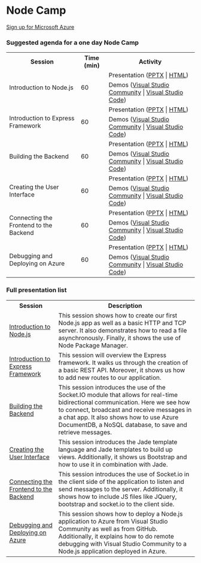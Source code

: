 ﻿<html lang="en">
<head>
  <meta charset="utf-8">
  <meta http-equiv="X-UA-Compatible" content="IE=edge">
  <meta name="viewport" content="width=device-width, initial-scale=1">
  <title>AzureReadiness: Node Camp</title>
  <link rel="stylesheet" href="style.css">
</head>
<body>
  <div class="container">
    <div class="jumbotron">
      <h1>Node Camp</h1>
      <p>
        <a href="http://aka.ms/CloudCamp-AzureTrial" class="btn btn-success">Sign up for Microsoft Azure</a>
      </p>
    </div>
    <div class="panel panel-default">
      <div class="panel-heading">
        <h3 class="panel-title">Suggested agenda for a one day Node Camp</h3>
      </div>
      <div class="panel-body">
        <table class="table table-bordered table-hover">
          <tr>
            <th>Session</th>
            <th>Time (min)</th>
            <th>Activity</th>
          </tr>
          <tr>
            <td rowspan="2">Introduction to Node.js</td>
            <td rowspan="2">60</td>
            <td>Presentation (<a href='Presentation/IntroToNodeJS/IntroToNodeJS.pptx'>PPTX</a> | <a href='Presentation/IntroToNodeJS/IntroToNodeJS.html'>HTML</a>)</td>
          </tr>
          <tr>
            <td>Demos (<a href='Presentation/IntroToNodeJS/IntroToNodeJS/Demo-VSCommunity.md'>Visual Studio Community</a> | <a href='Presentation/IntroToNodeJS/IntroToNodeJS/Demo-VSCode.md'>Visual Studio Code</a>)</td>
          </tr>
          <tr>
            <td rowspan="2">Introduction to Express Framework</td>
            <td rowspan="2">60</td>
            <td>Presentation (<a href='Presentation/IntroToExpress/IntroToExpress.pptx'>PPTX</a> | <a href='Presentation/IntroToExpress/IntroToExpress.html'>HTML</a>)</td>
          </tr>
          <tr>
            <td>Demos (<a href='Presentation/IntroToExpress/IntroToExpress/Demo-VSCommunity.md'>Visual Studio Community</a> | <a href='Presentation/IntroToExpress/IntroToExpress/Demo-VSCode.md'>Visual Studio Code</a>)</td>
          </tr>
          <tr>
            <td rowspan="2">Building the Backend</td>
            <td rowspan="2">60</td>
            <td>Presentation (<a href='Presentation/BuildingTheBackend/BuildingTheBackend.pptx'>PPTX</a> | <a href='Presentation/BuildingTheBackend/BuildingTheBackend.html'>HTML</a>)</td>
          </tr>
          <tr>
            <td>Demos (<a href='Presentation/BuildingTheBackend/BuildingTheBackend/Demo-VSCommunity.md'>Visual Studio Community</a> | <a href='Presentation/BuildingTheBackend/BuildingTheBackend/Demo-VSCode.md'>Visual Studio Code</a>)</td>
          </tr>
          <tr>
            <td rowspan="2">Creating the User Interface</td>
            <td rowspan="2">60</td>
            <td>Presentation (<a href='Presentation/CreatingTheUI/CreatingTheUI.pptx'>PPTX</a> | <a href='Presentation/CreatingTheUI/CreatingTheUI.html'>HTML</a>)</td>
          </tr>
          <tr>
            <td>Demos (<a href='Presentation/CreatingTheUI/CreatingTheUI/Demo-VSCommunity.md'>Visual Studio Community</a> | <a href='Presentation/CreatingTheUI/CreatingTheUI/Demo-VSCode.md'>Visual Studio Code</a>)</td>
          </tr>
          <tr>
            <td rowspan="2">Connecting the Frontend to the Backend</td>
            <td rowspan="2">60</td>
            <td>Presentation (<a href='Presentation/ConnectingFrontAndBack/ConnectingFrontAndBack.pptx'>PPTX</a> | <a href='Presentation/ConnectingFrontAndBack/ConnectingFrontAndBack.html'>HTML</a>)</td>
          </tr>
          <tr>
            <td>Demos (<a href='Presentation/ConnectingFrontAndBack/ConnectingFrontAndBack/Demo-VSCommunity.md'>Visual Studio Community</a> | <a href='Presentation/ConnectingFrontAndBack/ConnectingFrontAndBack/Demo-VSCode.md'>Visual Studio Code</a>)</td>
          </tr>
          <tr>
            <td rowspan="2">Debugging and Deploying on Azure</td>
            <td rowspan="2">60</td>
            <td>Presentation (<a href='Presentation/AzureDeployAndDebug/AzureDeployAndDebug.pptx'>PPTX</a> | <a href='Presentation/AzureDeployAndDebug/AzureDeployAndDebug.html'>HTML</a>)</td>
          </tr>
          <tr>
            <td>Demos (<a href='Presentation/AzureDeployAndDebug/AzureDeployAndDebug/Demo-VSCommunity.md'>Visual Studio Community</a> | <a href='Presentation/AzureDeployAndDebug/AzureDeployAndDebug/Demo-VSCode.md'>Visual Studio Code</a>)</td>
          </tr>
        </table>
      </div>
    </div>
    <div class="panel panel-default">
      <div class="panel-heading">
        <h3 class="panel-title">Full presentation list</h3>
      </div>
      <div class="panel-body">
        <table class="table table-bordered table-hover">
          <tr>
            <th>Session</th>
            <th>Description</th>
          </tr>
          <tr>
            <td><a href='Presentation/IntroToNodeJS'>Introduction to Node.js</a></td>
            <td>This session shows how to create our first Node.js app as well as a basic HTTP and TCP server. It also demonstrates how to read a file asynchronously. Finally, it shows the use of Node Package Manager.</td>
          </tr>
          <tr>
            <td><a href='Presentation/IntroToExpress'>Introduction to Express Framework</a></td>
            <td>This session will overview the Express framework. It walks us through the creation of a basic REST API. Moreover, it shows us how to add new routes to our application.</td>
          </tr>
          <tr>
            <td><a href='Presentation/BuildingTheBackend'>Building the Backend</a></td>
            <td>This session introduces the use of the Socket.IO module that allows for real-time bidirectional communication. Here we see how to connect, broadcast and receive messages in a chat app. It also shows how to use Azure DocumentDB, a NoSQL database, to save and retrieve messages.</td>
          </tr>
          <tr>
            <td><a href='Presentation/CreatingTheUI'>Creating the User Interface</a></td>
            <td>This session introduces the Jade template language and Jade templates to build up views. Additionally, it shows us Bootstrap and how to use it in combination with Jade.</td>
          </tr>
          <tr>
            <td><a href='Presentation/ConnectingFrontAndBack'>Connecting the Frontend to the Backend</a></td>
            <td>This session introduces the use of Socket.io in the client side of the application to listen and send messages to the server. Additionally, it shows how to include JS files like JQuery, bootstrap and socket.io to the client side.</td>
          </tr>
          <tr>
            <td><a href='Presentation/AzureDeployAndDebug'>Debugging and Deploying on Azure</a></td>
            <td>This session shows how to deploy a Node.js application to Azure from Visual Studio Community as well as from GitHub. Additionally, it explains how to do remote debugging with Visual Studio Community to a Node.js application deployed in Azure.</td>
          </tr>
        </table>
      </div>
    </div>
</body>
</html>
